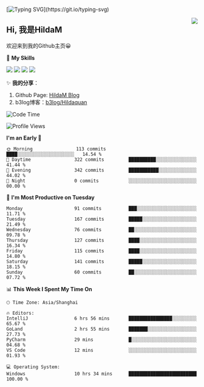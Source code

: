 [![Typing SVG](https://readme-typing-svg.herokuapp.com?size=50&duration=5000&color=8C43EA&vCenter=true&width=2000&height=70&lines=开拓视野,+冲破艰险,+洞悉所有,+贴近生活,+寻找真爱,+感受彼此;这就是人生的目的.)](https://git.io/typing-svg)

<a href="#">
  <img align="right" src="https://github-readme-stats.vercel.app/api?username=HildaM&count_private=true&show_icons=true&bg_color=15,f2f7fd,E0EAFC" />
</a>

## Hi, 我是HildaM

欢迎来到我的Github主页😀

🌟 **My Skills**  

![](https://img.shields.io/badge/-Python-3776AB?style=flat-square&logo=Python&logoColor=fff)
![](https://img.shields.io/badge/-Java-F7DF1E?style=flat-square&logo=Java&logoColor=fff)
![](https://img.shields.io/badge/-Linux-000000?style=flat-square&logo=Linux&logoColor=fff)
![](https://img.shields.io/badge/-Golang-000000?style=flat-square&logo=Golang&logoColor=fff)


✨ **我的分享**：

1. Github Page: [HildaM Blog](https://hildam.github.io)
2. b3log博客：[b3log/Hildaquan](https://ld246.com/member/Hildaquan/articles)




<!--START_SECTION:waka-->
![Code Time](http://img.shields.io/badge/Code%20Time-150%20hrs%2051%20mins-blue)

![Profile Views](http://img.shields.io/badge/Profile%20Views-4-blue)

**I'm an Early 🐤** 

```text
🌞 Morning                113 commits         ████░░░░░░░░░░░░░░░░░░░░░   14.54 % 
🌆 Daytime                322 commits         ██████████░░░░░░░░░░░░░░░   41.44 % 
🌃 Evening                342 commits         ███████████░░░░░░░░░░░░░░   44.02 % 
🌙 Night                  0 commits           ░░░░░░░░░░░░░░░░░░░░░░░░░   00.00 % 
```
📅 **I'm Most Productive on Tuesday** 

```text
Monday                   91 commits          ███░░░░░░░░░░░░░░░░░░░░░░   11.71 % 
Tuesday                  167 commits         █████░░░░░░░░░░░░░░░░░░░░   21.49 % 
Wednesday                76 commits          ██░░░░░░░░░░░░░░░░░░░░░░░   09.78 % 
Thursday                 127 commits         ████░░░░░░░░░░░░░░░░░░░░░   16.34 % 
Friday                   115 commits         ████░░░░░░░░░░░░░░░░░░░░░   14.80 % 
Saturday                 141 commits         █████░░░░░░░░░░░░░░░░░░░░   18.15 % 
Sunday                   60 commits          ██░░░░░░░░░░░░░░░░░░░░░░░   07.72 % 
```


📊 **This Week I Spent My Time On** 

```text
🕑︎ Time Zone: Asia/Shanghai

🔥 Editors: 
IntelliJ                 6 hrs 56 mins       ████████████████░░░░░░░░░   65.67 % 
GoLand                   2 hrs 55 mins       ███████░░░░░░░░░░░░░░░░░░   27.73 % 
PyCharm                  29 mins             █░░░░░░░░░░░░░░░░░░░░░░░░   04.68 % 
VS Code                  12 mins             ░░░░░░░░░░░░░░░░░░░░░░░░░   01.93 % 

💻 Operating System: 
Windows                  10 hrs 34 mins      █████████████████████████   100.00 % 
```


<!--END_SECTION:waka-->
